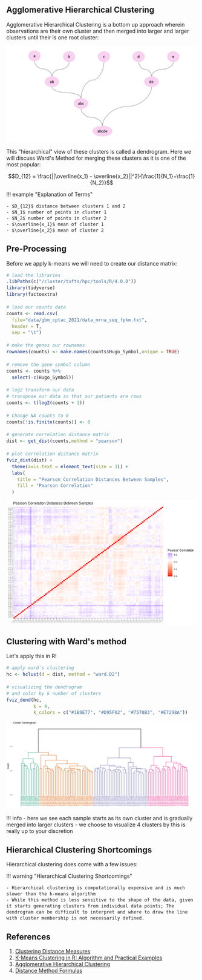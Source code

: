 ## Agglomerative Hierarchical Clustering

Agglomerative Hierarchical Clustering is a bottom up approach wherein observations are their own cluster and then merged into larger and larger clusters until their is one root cluster:

![](images/hierar_clust_fig.png)

This "hierarchical" view of these clusters is called a dendrogram. Here we will discuss Ward's Method for merging these clusters as it is one of the most popular:

$$D_{12} = \frac{||\overline{x_1} - \overline{x_2}||^2}{\frac{1}{N_1}+\frac{1}{N_2}}$$

!!! example "Explanation of Terms" 

    - $D_{12}$ distance between clusters 1 and 2
    - $N_1$ number of points in cluster 1
    - $N_2$ number of points in cluster 2
    - $\overline{x_1}$ mean of cluster 1
    - $\overline{x_2}$ mean of cluster 2

## Pre-Processing

Before we apply k-means we will need to create our distance matrix:

```R
# load the libraries
.libPaths(c("/cluster/tufts/hpc/tools/R/4.0.0"))
library(tidyverse)
library(factoextra)

# load our counts data
counts <- read.csv(
  file="data/gbm_cptac_2021/data_mrna_seq_fpkm.txt",
  header = T,
  sep = "\t")

# make the genes our rownames
rownames(counts) <- make.names(counts$Hugo_Symbol,unique = TRUE)

# remove the gene symbol column
counts <- counts %>%
  select(-c(Hugo_Symbol)) 

# log2 transform our data 
# transpose our data so that our patients are rows
counts <- t(log2(counts + 1))

# Change NA counts to 0
counts[!is.finite(counts)] <- 0

# generate correlation distance matrix
dist <- get_dist(counts,method = "pearson")

# plot correlation distance matrix
fviz_dist(dist) +
  theme(axis.text = element_text(size = 3)) +
  labs(
    title = "Pearson Correlation Distances Between Samples",
    fill = "Pearson Correlation"
  )
```

![](images/sample_corr_mat.png)

## Clustering with Ward's method

Let's apply this in R!

```R
# apply ward's clustering
hc <- hclust(d = dist, method = "ward.D2")

# visualizing the dendrogram
# and color by k number of clusters
fviz_dend(hc,
          k = 4, 
          k_colors = c("#1B9E77", "#D95F02", "#7570B3", "#E7298A"))
```

![](images/dendrogram.png)

!!! info
    - here we see each sample starts as its own cluster and is gradually merged into larger clusters
    - we choose to visualize 4 clusters by this is really up to your discretion

## Hierarchical Clustering Shortcomings

Hierarchical clustering does come with a few issues:

!!! warning "Hierarchical Clustering Shortcomings"

    - Hierarchical clustering is computationally expensive and is much slower than the k-means algorithm
    - While this method is less sensitive to the shape of the data, given it starts generating clusters from individual data points; The dendrogram can be difficult to interpret and where to draw the line with cluster membership is not necessarily defined.

## References

1. [Clustering Distance Measures](https://www.datanovia.com/en/lessons/clustering-distance-measures/)
2. [K-Means Clustering in R: Algorithm and Practical Examples](https://www.datanovia.com/en/lessons/k-means-clustering-in-r-algorith-and-practical-examples/)
3. [Agglomerative Hierarchical Clustering](https://www.datanovia.com/en/lessons/agglomerative-hierarchical-clustering/)
4. [Distance Method Formulas](https://www.jmp.com/support/help/14/distance-method-formulas.shtml#177809%C2%A0)
